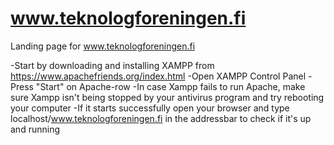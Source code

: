 # www.teknologforeningen.fi
Landing page for www.teknologforeningen.fi

-Start by downloading and installing XAMPP from https://www.apachefriends.org/index.html
-Open XAMPP Control Panel
-Press "Start" on Apache-row
-In case Xampp fails to run Apache, make sure Xampp isn't being stopped by your antivirus program and try rebooting your computer
-If it starts successfully open your browser and type localhost/www.teknologforeningen.fi in the addressbar to check if it's up and running